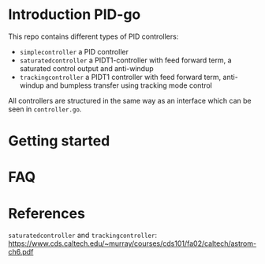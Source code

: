 # Introduction PID-go

This repo contains different types of PID controllers:

- `simplecontroller` a PID controller
- `saturatedcontroller` a PIDT1-controller with feed forward term, a saturated control output and anti-windup
- `trackingcontroller` a PIDT1 controller with feed forward term, anti-windup and bumpless
  transfer using tracking mode control

All controllers are structured in the same way as an interface which can be seen in `controller.go`.

# Getting started

# FAQ

# References

`saturatedcontroller` and `trackingcontroller`:
https://www.cds.caltech.edu/~murray/courses/cds101/fa02/caltech/astrom-ch6.pdf
